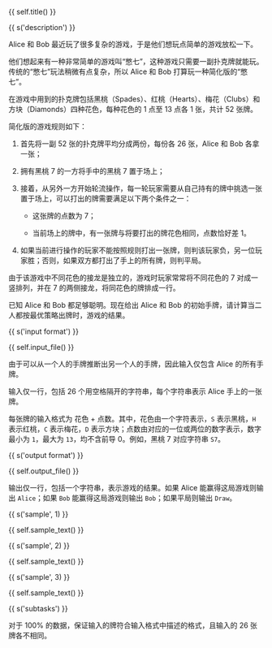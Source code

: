 {{ self.title() }}

{{ s('description') }}

Alice 和 Bob 最近玩了很多复杂的游戏，于是他们想玩点简单的游戏放松一下。

他们想起来有一种非常简单的游戏叫“憋七”，这种游戏只需要一副扑克牌就能玩。传统的“憋七”玩法稍微有点复杂，所以 Alice 和 Bob 打算玩一种简化版的“憋七”。

在游戏中用到的扑克牌包括黑桃（Spades）、红桃（Hearts）、梅花（Clubs）和方块（Diamonds）四种花色，每种花色的 1 点至 13 点各 1 张，共计 52 张牌。

简化版的游戏规则如下：

1. 首先将一副 52 张的扑克牌平均分成两份，每份各 26 张，Alice 和 Bob 各拿一张；

2. 拥有黑桃 7 的一方将手中的黑桃 7 置于场上；

3. 接着，从另外一方开始轮流操作，每一轮玩家需要从自己持有的牌中挑选一张置于场上，可以打出的牌需要满足以下两个条件之一：
   
   - 这张牌的点数为 7；
   
   - 当前场上的牌中，有一张牌与将要打出的牌花色相同，点数恰好差 1。

4. 如果当前进行操作的玩家不能按照规则打出一张牌，则判该玩家负，另一位玩家胜；否则，如果双方都打出了手上的所有牌，则判平局。

由于该游戏中不同花色的接龙是独立的，游戏时玩家常常将不同花色的 7 对成一竖排列，并在 7 的两侧接龙，将同花色的牌排成一行。

已知 Alice 和 Bob 都足够聪明。现在给出 Alice 和 Bob 的初始手牌，请计算当二人都按最优策略出牌时，游戏的结果。

{{ s('input format') }}

{{ self.input_file() }}

由于可以从一个人的手牌推断出另一个人的手牌，因此输入仅包含 Alice 的所有手牌。

输入仅一行，包括 26 个用空格隔开的字符串，每个字符串表示 Alice 手上的一张牌。

每张牌的输入格式为 花色 + 点数。其中，花色由一个字符表示，`S` 表示黑桃，`H` 表示红桃，`C` 表示梅花，`D` 表示方块；点数由对应的一位或两位的数字表示，数字最小为 `1`，最大为 `13`，均不含前导 0。例如，黑桃 7 对应字符串 `S7`。

{{ s('output format') }}

{{ self.output_file() }}

输出仅一行，包括一个字符串，表示游戏的结果。如果 Alice 能赢得这局游戏则输出 `Alice`；如果 `Bob` 能赢得这局游戏则输出 `Bob`；如果平局则输出 `Draw`。

{{ s('sample', 1) }}

{{ self.sample_text() }}

{{ s('sample', 2) }}

{{ self.sample_text() }}

{{ s('sample', 3) }}

{{ self.sample_text() }}

{{ s('subtasks') }}

对于 $100\%$ 的数据，保证输入的牌符合输入格式中描述的格式，且输入的 26 张牌各不相同。
